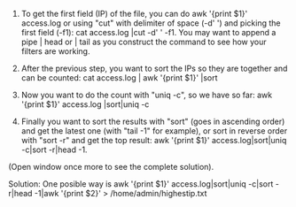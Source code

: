  1. To get the first field (IP) of the file, you can do awk '{print $1}' access.log or using "cut" with delimiter of space (-d' ') and picking the first field (-f1): cat access.log |cut -d' ' -f1. You may want to append a pipe | head or | tail as you construct the command to see how your filters are working.

2. After the previous step, you want to sort the IPs so they are together and can be counted: cat access.log | awk '{print $1}' |sort

3. Now you want to do the count with "uniq -c", so we have so far: awk '{print $1}' access.log |sort|uniq -c

4. Finally you want to sort the results with "sort" (goes in ascending order) and get the latest one (with "tail -1" for example), or sort in reverse order with "sort -r" and get the top result: awk '{print $1}' access.log|sort|uniq -c|sort -r|head -1.

(Open window once more to see the complete solution).

Solution: One posible way is awk '{print $1}' access.log|sort|uniq -c|sort -r|head -1|awk '{print $2}' > /home/admin/highestip.txt
